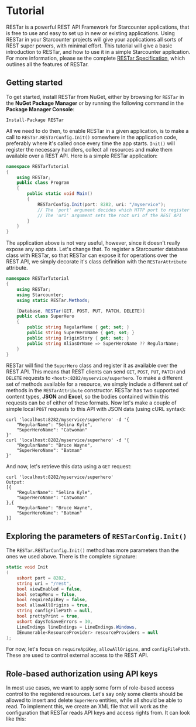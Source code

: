 # Tutorial
RESTar is a powerful REST API Framework for Starcounter applications, that is free to use and easy to set up in new or existing applications. Using RESTar in your Starcounter projects will give your applications all sorts of REST super powers, with minimal effort. This tutorial will give a basic introduction to RESTar, and how to use it in a simple Starcounter application. For more information, please se the complete [RESTar Specification](https://goo.gl/TIkN7m), which outlines all the features of RESTar.

## Getting started
To get started, install RESTar from NuGet, either by browsing for `RESTar` in the **NuGet Package Manager** or by running the following command in the **Package Manager Console**:

```Install-Package RESTar```

All we need to do then, to enable RESTar in a given application, is to make a call to `RESTar.RESTarConfig.Init()` somewhere in the application code, preferably where it's called once every time the app starts. `Init()` will register the necessary handlers, collect all resources and make them available over a REST API. Here is a simple RESTar application:

```c#
namespace RESTarTutorial
{
    using RESTar;
    public class Program
    {
        public static void Main()
        {
            RESTarConfig.Init(port: 8282, uri: "/myservice");
            // The 'port' argument decides which HTTP port to register the REST handlers on
            // The 'uri' argument sets the root uri of the REST API
        }
    }
}
```
The application above is not very useful, however, since it doesn't really expose any app data. Let's change that. To register a Starcounter database class with RESTar, so that RESTar can expose it for operations over the REST API, we simply decorate it's class definition with the `RESTarAttribute` attribute.

```c#
namespace RESTarTutorial
{
    using RESTar;
    using Starcounter;
    using static RESTar.Methods;

    [Database, RESTar(GET, POST, PUT, PATCH, DELETE)]
    public class SuperHero
    {
        public string RegularName { get; set; }
        public string SuperHeroName { get; set; }
        public string OriginStory { get; set; }
        public string AliasOrName => SuperHeroName ?? RegularName;
    }
}
```
RESTar will find the `SuperHero` class and register it as available over the REST API. This means that REST clients can send `GET`, `POST`, `PUT`, `PATCH` and `DELETE` requests to `<host>:8282/myservice/superhero`. To make a different set of methods available for a resource, we simply include a different set of methods in the `RESTarAttribute` constructor. RESTar has two supported content types, **JSON** and **Excel**, so the bodies contained within this requests can be of either of these formats. Now let's make a couple of simple local `POST` requests to this API with JSON data (using cURL syntax):

```
curl 'localhost:8282/myservice/superhero' -d '{
    "RegularName": "Selina Kyle",
    "SuperHeroName": "Catwoman"
}'
curl 'localhost:8282/myservice/superhero' -d '{
    "RegularName": "Bruce Wayne",
    "SuperHeroName": "Batman"
}' 
```
And now, let's retrieve this data using a `GET` request:

```
curl 'localhost:8282/myservice/superhero'
Output:
[{
    "RegularName": "Selina Kyle",
    "SuperHeroName": "Catwoman"
},{
    "RegularName": "Bruce Wayne",
    "SuperHeroName": "Batman"
}]
```
## Exploring the parameters of `RESTarConfig.Init()`

The `RESTar.RESTarConfig.Init()` method has more parameters than the ones we used above. There is the complete signature:
```c#
static void Init
(
    ushort port = 8282, 
    string uri = "/rest",
    bool viewEnabled = false,
    bool setupMenu = false,
    bool requireApiKey = false,
    bool allowAllOrigins = true,
    string configFilePath = null,
    bool prettyPrint = true,
    ushort daysToSaveErrors = 30,
    LineEndings lineEndings = LineEndings.Windows,
    IEnumerable<ResourceProvider> resourceProviders = null
);
```
For now, let's focus on `requireApiKey`, `allowAllOrigins`, and `configFilePath`. These are used to control external access to the REST API. 

## Role-based authorization using API keys

In most use cases, we want to apply some form of role-based access control to the registered resources. Let's say only some clients should be allowed to insert and delete `SuperHero` entities, while all should be able to read. To implement this, we create an XML file that will work as the configuration that RESTar reads API keys and access rights from. It can look like this:



